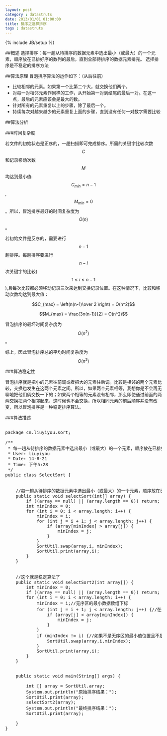 ```yaml
---
layout: post
category : datastruts
date: 2013/01/01 01:00:00 
title: 排序之选择排序
tags : datastruts
---
```

{% include JB/setup %}

##概述
选择排序：每一趟从待排序的数据元素中选出最小（或最大）的一个元素，顺序放在已排好序的数列的最后，直到全部待排序的数据元素排完。 选择排序是不稳定的排序方法

##算法原理
冒泡排序算法的运作如下：（从后往前）

- 比较相邻的元素。如果第一个比第二个大，就交换他们两个。
- 对每一对相邻元素作同样的工作，从开始第一对到结尾的最后一对。在这一点，最后的元素应该会是最大的数。
- 针对所有的元素重复以上的步骤，除了最后一个。
- 持续每次对越来越少的元素重复上面的步骤，直到没有任何一对数字需要比较

##算法分析

###时间复杂度

若文件的初始状态是正序的，一趟扫描即可完成排序。所需的关键字比较次数$$C$$和记录移动次数$$M$$均达到最小值:$$C_{min}=n-1$$,$$M_{min}=0$$。所以，冒泡排序最好的时间复杂度为$$O(n)$$ 。

若初始文件是反序的，需要进行$$n-1$$趟排序。每趟排序要进行$$n-i$$次关键字的比较($$1≤i≤n-1$$),且每次比较都必须移动记录三次来达到交换记录位置。在这种情况下，比较和移动次数均达到最大值：

$$C_{max} = \left(n(n-1)\over 2 \right) = O(n^2)$$

$$M_{max} = \frac{3n(n-1)}{2} = O(n^2)$$

冒泡排序的最坏时间复杂度为$$O(n^2)$$ 。

综上，因此冒泡排序总的平均时间复杂度为$$O(n^2)$$ 

###算法稳定性

冒泡排序就是把小的元素往前调或者把大的元素往后调。比较是相邻的两个元素比较，交换也发生在这两个元素之间。所以，如果两个元素相等，我想你是不会再无聊地把他们俩交换一下的；如果两个相等的元素没有相邻，那么即使通过前面的两两交换把两个相邻起来，这时候也不会交换，所以相同元素的前后顺序并没有改变，所以冒泡排序是一种稳定排序算法。

###算法描述

<pre class="brush: java;">

package cn.liuyiyou.sort;

/**
 * 每一趟从待排序的数据元素中选出最小（或最大）的一个元素，顺序放在已排好序的数列的最后，直到全部待排序的数据元素排完。 选择排序是不稳定的排序方法。
 * User: liuyiyou
 * Date: 14-8-21
 * Time: 下午5:28
 */
public class SelectSort {


    //每一趟从待排序的数据元素中选出最小（或最大）的一个元素，顺序放在已排好序的数列的最后，直到全部待排序的数据元素排完。 选择排序是不稳定的排序方法。
    public static void selectSort(int[] array) {
        if ((array == null) || (array.length == 0)) return;
        int minIndex = 0;
        for (int i = 0; i < array.length; i++) {
            minIndex = i;
            for (int j = i + 1; j < array.length; j++) {
                if (array[minIndex] > array[j]) {
                    minIndex = j;
                }
            }
            SortUtil.swap(array,i, minIndex);
            SortUtil.print(array,i);
        }
    }


    //这个就是稳定算法了
    public static void selectSort2(int array[]) {
        int minIndex = 0;
        if ((array == null) || (array.length == 0)) return;
        for (int i = 0; i < array.length; i++) {
            minIndex = i;//无序区的最小数据数组下标
            for (int j = i + 1; j < array.length; j++) {//在无序区中找到最小数据并保存其数组下标
                if (array[j] < array[minIndex]) {
                    minIndex = j;
                }
            }
            if (minIndex != i) {//如果不是无序区的最小值位置且不是默认的第一个数据，则交换之。
                SortUtil.swap(array,i,minIndex);
            }
            SortUtil.print(array,i);
        }
    }


    public static void main(String[] args) {

        int [] array = SortUtil.array;
        System.out.println("原始排序结果：");
        SortUtil.print(array);
        selectSort2(array);
        System.out.println("最终排序结果：");
        SortUtil.print(array);

    }
}


</pre>